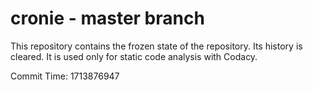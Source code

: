 # cronie - master branch

This repository contains the frozen state of the repository.
Its history is cleared. It is used only for static code
analysis with Codacy.

Commit Time: 1713876947